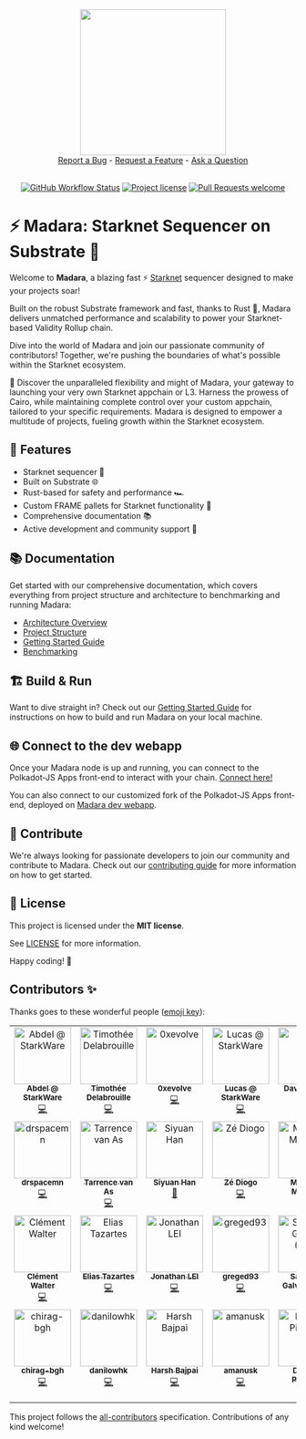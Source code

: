 <!-- prettier-ignore-start -->
<!-- markdownlint-disable -->
<div align="center">
  <img src="docs/images/madara-no-bg.png" height="256">
  <br />
  <a href="https://github.com/keep-starknet-strange/madara/issues/new?assignees=&labels=bug&template=01_BUG_REPORT.md&title=bug%3A+">Report a Bug</a>
  -
  <a href="https://github.com/keep-starknet-strange/madara/issues/new?assignees=&labels=enhancement&template=02_FEATURE_REQUEST.md&title=feat%3A+">Request a Feature</a>
  -
  <a href="https://github.com/keep-starknet-strange/madara/discussions">Ask a Question</a>
</div>

<div align="center">
<br />
<!-- markdownlint-restore -->
<!-- prettier-ignore-end -->

[![GitHub Workflow Status](https://github.com/keep-starknet-strange/madara/actions/workflows/test.yml/badge.svg)](https://github.com/keep-starknet-strange/madara/actions/workflows/test.yml)
[![Project license](https://img.shields.io/github/license/keep-starknet-strange/madara.svg?style=flat-square)](LICENSE)
[![Pull Requests welcome](https://img.shields.io/badge/PRs-welcome-ff69b4.svg?style=flat-square)](https://github.com/keep-starknet-strange/madara/issues?q=is%3Aissue+is%3Aopen+label%3A%22help+wanted%22)

</div>

# ⚡ Madara: Starknet Sequencer on Substrate 🦀

Welcome to **Madara**, a blazing fast ⚡ [Starknet](https://www.starknet.io/) sequencer
 designed to make your projects soar!

Built on the robust Substrate framework and fast, thanks to Rust 🦀,
Madara delivers unmatched performance and scalability to power
 your Starknet-based Validity Rollup chain.

Dive into the world of Madara and join our passionate community of contributors!
Together, we're pushing the boundaries of what's possible within the Starknet ecosystem.

🚀 Discover the unparalleled flexibility and might of Madara,
your gateway to launching your very own Starknet appchain or L3.
Harness the prowess of Cairo, while maintaining complete control over your custom appchain, 
tailored to your specific requirements. Madara is designed to empower a multitude of projects, 
fueling growth within the Starknet ecosystem.

## 🌟 Features

- Starknet sequencer 🐺
- Built on Substrate 🌐
- Rust-based for safety and performance 🏎️
- Custom FRAME pallets for Starknet functionality 🔧
- Comprehensive documentation 📚
- Active development and community support 🤝

## 📚 Documentation

Get started with our comprehensive documentation, which covers everything from
project structure and architecture to benchmarking and running Madara:

- [Architecture Overview](./docs/architecture.md)
- [Project Structure](./docs/project-structure.md)
- [Getting Started Guide](./docs/getting-started.md)
- [Benchmarking](./benchmarking/README.md)

## 🏗️ Build & Run

Want to dive straight in? Check out our
[Getting Started Guide](./docs/getting-started.md) for instructions on how to
build and run Madara on your local machine.

## 🌐 Connect to the dev webapp

Once your Madara node is up and running, you can connect to the Polkadot-JS Apps
front-end to interact with your chain.
[Connect here!](https://polkadot.js.org/apps/#/explorer?rpc=ws://localhost:9944)

You can also connect to our customized fork of the Polkadot-JS Apps front-end,
 deployed on [Madara dev webapp](https://starknet-madara.netlify.app/#/explorer).

## 🤝 Contribute

We're always looking for passionate developers to join our community and
contribute to Madara. Check out our [contributing guide](./docs/CONTRIBUTING.md)
for more information on how to get started.

## 📖 License

This project is licensed under the **MIT license**.

See [LICENSE](LICENSE) for more information.

Happy coding! 🎉

## Contributors ✨

Thanks goes to these wonderful people
([emoji key](https://allcontributors.org/docs/en/emoji-key)):

<!-- ALL-CONTRIBUTORS-LIST:START - Do not remove or modify this section -->
<!-- prettier-ignore-start -->
<!-- markdownlint-disable -->
<table>
  <tbody>
    <tr>
      <td align="center" valign="top" width="14.28%"><a href="https://github.com/abdelhamidbakhta"><img src="https://avatars.githubusercontent.com/u/45264458?v=4?s=100" width="100px;" alt="Abdel @ StarkWare "/><br /><sub><b>Abdel @ StarkWare </b></sub></a><br /><a href="https://github.com/keep-starknet-strange/madara/commits?author=abdelhamidbakhta" title="Code">💻</a></td>
      <td align="center" valign="top" width="14.28%"><a href="https://github.com/tdelabro"><img src="https://avatars.githubusercontent.com/u/34384633?v=4?s=100" width="100px;" alt="Timothée Delabrouille"/><br /><sub><b>Timothée Delabrouille</b></sub></a><br /><a href="https://github.com/keep-starknet-strange/madara/commits?author=tdelabro" title="Code">💻</a></td>
      <td align="center" valign="top" width="14.28%"><a href="https://github.com/EvolveArt"><img src="https://avatars.githubusercontent.com/u/12902455?v=4?s=100" width="100px;" alt="0xevolve"/><br /><sub><b>0xevolve</b></sub></a><br /><a href="https://github.com/keep-starknet-strange/madara/commits?author=EvolveArt" title="Code">💻</a></td>
      <td align="center" valign="top" width="14.28%"><a href="https://github.com/LucasLvy"><img src="https://avatars.githubusercontent.com/u/70894690?v=4?s=100" width="100px;" alt="Lucas @ StarkWare"/><br /><sub><b>Lucas @ StarkWare</b></sub></a><br /><a href="https://github.com/keep-starknet-strange/madara/commits?author=LucasLvy" title="Code">💻</a></td>
      <td align="center" valign="top" width="14.28%"><a href="https://github.com/DavideSilva"><img src="https://avatars.githubusercontent.com/u/2940022?v=4?s=100" width="100px;" alt="Davide Silva"/><br /><sub><b>Davide Silva</b></sub></a><br /><a href="https://github.com/keep-starknet-strange/madara/commits?author=DavideSilva" title="Code">💻</a></td>
      <td align="center" valign="top" width="14.28%"><a href="https://www.finiam.com/"><img src="https://avatars.githubusercontent.com/u/58513848?v=4?s=100" width="100px;" alt="Finiam"/><br /><sub><b>Finiam</b></sub></a><br /><a href="https://github.com/keep-starknet-strange/madara/commits?author=finiam" title="Code">💻</a></td>
      <td align="center" valign="top" width="14.28%"><a href="https://github.com/ZePedroResende"><img src="https://avatars.githubusercontent.com/u/17102689?v=4?s=100" width="100px;" alt="Resende"/><br /><sub><b>Resende</b></sub></a><br /><a href="https://github.com/keep-starknet-strange/madara/commits?author=ZePedroResende" title="Code">💻</a></td>
    </tr>
    <tr>
      <td align="center" valign="top" width="14.28%"><a href="https://github.com/drspacemn"><img src="https://avatars.githubusercontent.com/u/16685321?v=4?s=100" width="100px;" alt="drspacemn"/><br /><sub><b>drspacemn</b></sub></a><br /><a href="https://github.com/keep-starknet-strange/madara/commits?author=drspacemn" title="Code">💻</a></td>
      <td align="center" valign="top" width="14.28%"><a href="https://github.com/tarrencev"><img src="https://avatars.githubusercontent.com/u/4740651?v=4?s=100" width="100px;" alt="Tarrence van As"/><br /><sub><b>Tarrence van As</b></sub></a><br /><a href="https://github.com/keep-starknet-strange/madara/commits?author=tarrencev" title="Code">💻</a></td>
      <td align="center" valign="top" width="14.28%"><a href="https://home.cse.ust.hk/~shanaj/"><img src="https://avatars.githubusercontent.com/u/47173566?v=4?s=100" width="100px;" alt="Siyuan Han"/><br /><sub><b>Siyuan Han</b></sub></a><br /><a href="https://github.com/keep-starknet-strange/madara/commits?author=hsyodyssey" title="Documentation">📖</a></td>
      <td align="center" valign="top" width="14.28%"><a href="https://zediogoviana.github.io/"><img src="https://avatars.githubusercontent.com/u/25623039?v=4?s=100" width="100px;" alt="Zé Diogo"/><br /><sub><b>Zé Diogo</b></sub></a><br /><a href="https://github.com/keep-starknet-strange/madara/commits?author=zediogoviana" title="Code">💻</a></td>
      <td align="center" valign="top" width="14.28%"><a href="https://github.com/Matth26"><img src="https://avatars.githubusercontent.com/u/9798638?v=4?s=100" width="100px;" alt="Matthias Monnier"/><br /><sub><b>Matthias Monnier</b></sub></a><br /><a href="https://github.com/keep-starknet-strange/madara/commits?author=Matth26" title="Code">💻</a></td>
      <td align="center" valign="top" width="14.28%"><a href="https://github.com/glihm"><img src="https://avatars.githubusercontent.com/u/7962849?v=4?s=100" width="100px;" alt="glihm"/><br /><sub><b>glihm</b></sub></a><br /><a href="https://github.com/keep-starknet-strange/madara/commits?author=glihm" title="Code">💻</a></td>
      <td align="center" valign="top" width="14.28%"><a href="https://github.com/0xEniotna"><img src="https://avatars.githubusercontent.com/u/101047205?v=4?s=100" width="100px;" alt="Antoine"/><br /><sub><b>Antoine</b></sub></a><br /><a href="https://github.com/keep-starknet-strange/madara/commits?author=0xEniotna" title="Code">💻</a></td>
    </tr>
    <tr>
      <td align="center" valign="top" width="14.28%"><a href="https://www.linkedin.com/in/clementwalter/"><img src="https://avatars.githubusercontent.com/u/18620296?v=4?s=100" width="100px;" alt="Clément Walter"/><br /><sub><b>Clément Walter</b></sub></a><br /><a href="https://github.com/keep-starknet-strange/madara/commits?author=ClementWalter" title="Code">💻</a></td>
      <td align="center" valign="top" width="14.28%"><a href="https://github.com/Eikix"><img src="https://avatars.githubusercontent.com/u/66871571?v=4?s=100" width="100px;" alt="Elias Tazartes"/><br /><sub><b>Elias Tazartes</b></sub></a><br /><a href="https://github.com/keep-starknet-strange/madara/commits?author=Eikix" title="Code">💻</a></td>
      <td align="center" valign="top" width="14.28%"><a href="https://github.com/xJonathanLEI"><img src="https://avatars.githubusercontent.com/u/19556359?v=4?s=100" width="100px;" alt="Jonathan LEI"/><br /><sub><b>Jonathan LEI</b></sub></a><br /><a href="https://github.com/keep-starknet-strange/madara/commits?author=xJonathanLEI" title="Code">💻</a></td>
      <td align="center" valign="top" width="14.28%"><a href="https://github.com/greged93"><img src="https://avatars.githubusercontent.com/u/82421016?v=4?s=100" width="100px;" alt="greged93"/><br /><sub><b>greged93</b></sub></a><br /><a href="https://github.com/keep-starknet-strange/madara/commits?author=greged93" title="Code">💻</a></td>
      <td align="center" valign="top" width="14.28%"><a href="https://github.com/dubzn"><img src="https://avatars.githubusercontent.com/u/58611754?v=4?s=100" width="100px;" alt="Santiago Galván (Dub)"/><br /><sub><b>Santiago Galván (Dub)</b></sub></a><br /><a href="https://github.com/keep-starknet-strange/madara/commits?author=dubzn" title="Code">💻</a></td>
      <td align="center" valign="top" width="14.28%"><a href="https://github.com/ftupas"><img src="https://avatars.githubusercontent.com/u/35031356?v=4?s=100" width="100px;" alt="ftupas"/><br /><sub><b>ftupas</b></sub></a><br /><a href="https://github.com/keep-starknet-strange/madara/commits?author=ftupas" title="Code">💻</a></td>
      <td align="center" valign="top" width="14.28%"><a href="https://github.com/phklive"><img src="https://avatars.githubusercontent.com/u/42912740?v=4?s=100" width="100px;" alt="Paul-Henry Kajfasz"/><br /><sub><b>Paul-Henry Kajfasz</b></sub></a><br /><a href="https://github.com/keep-starknet-strange/madara/commits?author=phklive" title="Code">💻</a></td>
    </tr>
    <tr>
      <td align="center" valign="top" width="14.28%"><a href="https://github.com/chirag-bgh"><img src="https://avatars.githubusercontent.com/u/76247491?v=4?s=100" width="100px;" alt="chirag-bgh"/><br /><sub><b>chirag-bgh</b></sub></a><br /><a href="https://github.com/keep-starknet-strange/madara/commits?author=chirag-bgh" title="Code">💻</a></td>
      <td align="center" valign="top" width="14.28%"><a href="https://github.com/danilowhk"><img src="https://avatars.githubusercontent.com/u/12735159?v=4?s=100" width="100px;" alt="danilowhk"/><br /><sub><b>danilowhk</b></sub></a><br /><a href="https://github.com/keep-starknet-strange/madara/commits?author=danilowhk" title="Code">💻</a></td>
      <td align="center" valign="top" width="14.28%"><a href="https://github.com/bajpai244"><img src="https://avatars.githubusercontent.com/u/41180869?v=4?s=100" width="100px;" alt="Harsh Bajpai"/><br /><sub><b>Harsh Bajpai</b></sub></a><br /><a href="https://github.com/keep-starknet-strange/madara/commits?author=bajpai244" title="Code">💻</a></td>
      <td align="center" valign="top" width="14.28%"><a href="https://github.com/amanusk"><img src="https://avatars.githubusercontent.com/u/7280933?v=4?s=100" width="100px;" alt="amanusk"/><br /><sub><b>amanusk</b></sub></a><br /><a href="https://github.com/keep-starknet-strange/madara/commits?author=amanusk" title="Code">💻</a></td>
      <td align="center" valign="top" width="14.28%"><a href="https://github.com/dpinones"><img src="https://avatars.githubusercontent.com/u/30808181?v=4?s=100" width="100px;" alt="Damián Piñones"/><br /><sub><b>Damián Piñones</b></sub></a><br /><a href="https://github.com/keep-starknet-strange/madara/commits?author=dpinones" title="Code">💻</a></td>
      <td align="center" valign="top" width="14.28%"><a href="https://github.com/marioiordanov"><img src="https://avatars.githubusercontent.com/u/102791638?v=4?s=100" width="100px;" alt="marioiordanov"/><br /><sub><b>marioiordanov</b></sub></a><br /><a href="https://github.com/keep-starknet-strange/madara/commits?author=marioiordanov" title="Code">💻</a></td>
    </tr>
  </tbody>
</table>

<!-- markdownlint-restore -->
<!-- prettier-ignore-end -->

<!-- ALL-CONTRIBUTORS-LIST:END -->

This project follows the
[all-contributors](https://github.com/all-contributors/all-contributors)
specification. Contributions of any kind welcome!
